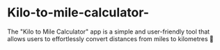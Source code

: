 # Kilo-to-mile-calculator-
The "Kilo to Mile Calculator" app is a simple and user-friendly tool that allows users to effortlessly convert distances from  miles to kilometres  📏
